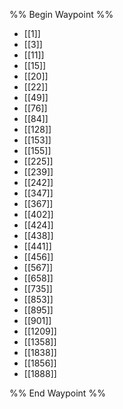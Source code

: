 %% Begin Waypoint %%
- [[1]]
- [[3]]
- [[11]]
- [[15]]
- [[20]]
- [[22]]
- [[49]]
- [[76]]
- [[84]]
- [[128]]
- [[153]]
- [[155]]
- [[225]]
- [[239]]
- [[242]]
- [[347]]
- [[367]]
- [[402]]
- [[424]]
- [[438]]
- [[441]]
- [[456]]
- [[567]]
- [[658]]
- [[735]]
- [[853]]
- [[895]]
- [[901]]
- [[1209]]
- [[1358]]
- [[1838]]
- [[1856]]
- [[1888]]

%% End Waypoint %%